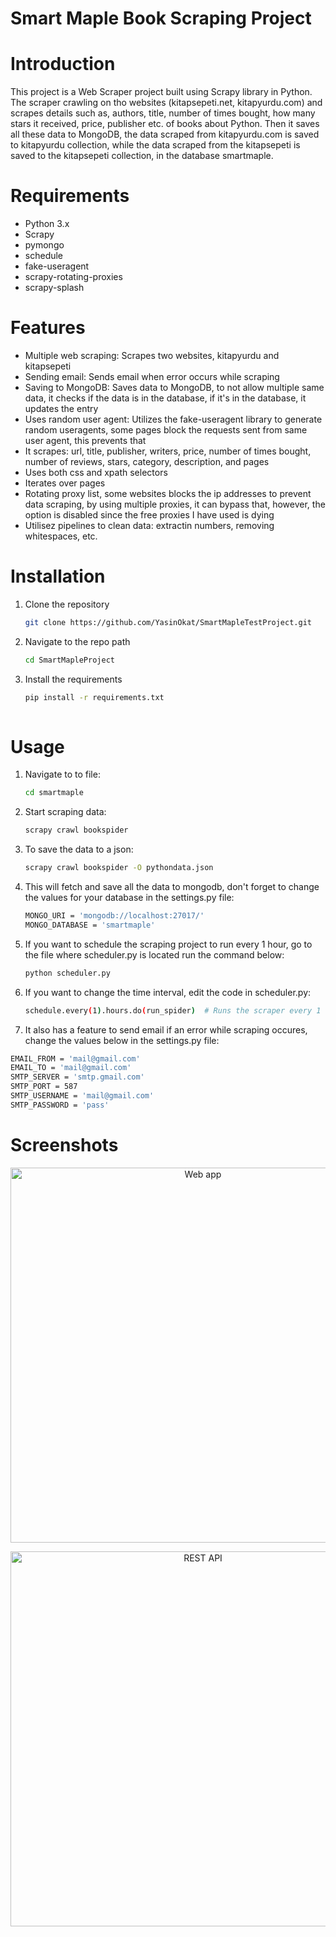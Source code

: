 # Smart Maple Book Scraping Project

# Introduction

This project is a Web Scraper project built using Scrapy library in Python. The scraper crawling on tho websites (kitapsepeti.net, kitapyurdu.com) and scrapes details such as, authors, title, number of times bought, how many stars it received, price, publisher etc.  of books about Python. 
Then it saves all these data to MongoDB, the data scraped from kitapyurdu.com is saved to kitapyurdu collection, while the data scraped from the kitapsepeti is saved to the kitapsepeti collection, in the database smartmaple. 

# Requirements

- Python 3.x
- Scrapy
- pymongo
- schedule
- fake-useragent
- scrapy-rotating-proxies
- scrapy-splash

# Features

- Multiple web scraping: Scrapes two websites, kitapyurdu and kitapsepeti
- Sending email: Sends email when error occurs while scraping
- Saving to MongoDB: Saves data to MongoDB, to not allow multiple same data, it checks if the data is in the database, if it's in the database, it updates the entry
- Uses random user agent: Utilizes the fake-useragent library to generate random useragents, some pages block the requests sent from same user agent, this prevents that
- It scrapes: url, title, publisher, writers, price, number of times bought, number of reviews, stars, category, description, and pages
- Uses both css and xpath selectors
- Iterates over pages
- Rotating proxy list, some websites blocks the ip addresses to prevent data scraping, by using multiple proxies, it can bypass that, however, the option is disabled since the free proxies I have used is dying
- Utilisez pipelines to clean data: extractin numbers, removing whitespaces, etc.

# Installation

1. Clone the repository
   
   ```bash
   git clone https://github.com/YasinOkat/SmartMapleTestProject.git
3. Navigate to the repo path

   ```bash
   cd SmartMapleProject
5. Install the requirements

   ```bash
   pip install -r requirements.txt 
  
# Usage
1. Navigate to to file:
   
   ```bash
   cd smartmaple
2. Start scraping data:
   
   ```bash
   scrapy crawl bookspider
4. To save the data to a json:
   
   ```bash
   scrapy crawl bookspider -O pythondata.json
5. This will fetch and save all the data to mongodb, don't forget to change the values for your database in the settings.py file:

   ```bash
   MONGO_URI = 'mongodb://localhost:27017/'
   MONGO_DATABASE = 'smartmaple'
6. If you want to schedule the scraping project to run every 1 hour, go to the file where scheduler.py is located run the command below:
    
   ```bash
   python scheduler.py
7. If you want to change the time interval, edit the code in scheduler.py:
    
   ```bash
   schedule.every(1).hours.do(run_spider)  # Runs the scraper every 1 hour
   ```
8. It also has a feature to send email if an error while scraping occures, change the values below in the settings.py file:

  ```bash
  EMAIL_FROM = 'mail@gmail.com'
  EMAIL_TO = 'mail@gmail.com'
  SMTP_SERVER = 'smtp.gmail.com'
  SMTP_PORT = 587
  SMTP_USERNAME = 'mail@gmail.com'
  SMTP_PASSWORD = 'pass'
   ```
   
# Screenshots

<p align="center">
  <img src="preview/home_page.PNG" alt="Web app" width="600">
</p>
<p align="center">
  <img src="preview/rest.PNG" alt="REST API" width="600">
</p>

